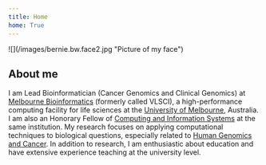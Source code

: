 ```yaml
---
title: Home
home: True
---
```



<div class="pure-g">

<div class="pure-u-1-3">
<div class="gridbox">
![](/images/bernie.bw.face2.jpg "Picture of my face")
</div>
</div>

<div class="pure-u-2-3">

## About me 

I am Lead Bioinformatician (Cancer Genomics and Clinical Genomics) at [Melbourne Bioinformatics](https://www.melbournebioinformatics.org.au/) (formerly called VLSCI), a high-performance computing facility for life sciences at the [University of Melbourne](http://www.unimelb.edu.au/), Australia. I am also an Honorary Fellow of [Computing and Information Systems](http://www.cis.unimelb.edu.au) at the same institution. My research focuses on applying computational techniques to biological questions, especially related to [Human Genomics and Cancer](https://www.melbournebioinformatics.org.au/project/human-genomics/). In addition to research, I am enthusiastic about education and have extensive experience teaching at the university level.

</div>
</div>
